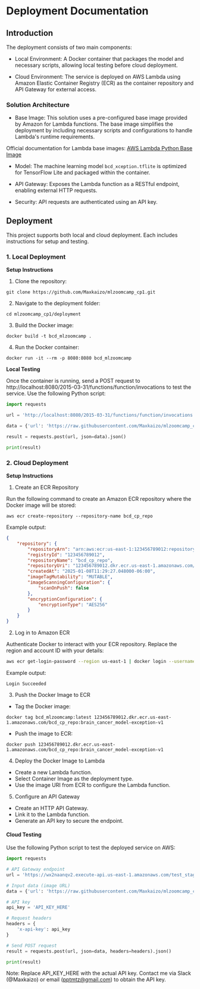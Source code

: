 # Deployment Documentation

## Introduction

The deployment consists of two main components:

- Local Environment: A Docker container that packages the model and necessary scripts, allowing local testing before cloud deployment.

- Cloud Environment: The service is deployed on AWS Lambda using Amazon Elastic Container Registry (ECR) as the container repository and API Gateway for external access.

### Solution Architecture

- Base Image: This solution uses a pre-configured base image provided by Amazon for Lambda functions. The base image simplifies the deployment by including necessary scripts and configurations to handle Lambda's runtime requirements.

Official documentation for Lambda base images: [AWS Lambda Python Base Image](https://gallery.ecr.aws/lambda/python)

- Model: The machine learning model `bcd_xception.tflite` is optimized for TensorFlow Lite and packaged within the container.

- API Gateway: Exposes the Lambda function as a RESTful endpoint, enabling external HTTP requests.

- Security: API requests are authenticated using an API key.

## Deployment

This project supports both local and cloud deployment. Each includes instructions for setup and testing.

### 1. Local Deployment

**Setup Instructions**

1. Clone the repository:
```
git clone https://github.com/Maxkaizo/mlzoomcamp_cp1.git
```

2. Navigate to the deployment folder:
```
cd mlzoomcamp_cp1/deployment
```
3. Build the Docker image:
```
docker build -t bcd_mlzoomcamp .
```
4. Run the Docker container:
```
docker run -it --rm -p 8080:8080 bcd_mlzoomcamp
```

**Local Testing**

Once the container is running, send a POST request to http://localhost:8080/2015-03-31/functions/function/invocations to test the service. Use the following Python script:

``` python
import requests

url = 'http://localhost:8080/2015-03-31/functions/function/invocations'

data = {'url': 'https://raw.githubusercontent.com/Maxkaizo/mlzoomcamp_cp1/8a298f32f35f449b274b5cd76f47d375ca4abcc9/deployment/test_img_glioma.jpg'}

result = requests.post(url, json=data).json()

print(result)
```

### 2. Cloud Deployment

**Setup Instructions**
1. Create an ECR Repository

Run the following command to create an Amazon ECR repository where the Docker image will be stored:

```
aws ecr create-repository --repository-name bcd_cp_repo
```

Example output:

```json
{
    "repository": {
        "repositoryArn": "arn:aws:ecr:us-east-1:123456789012:repository/bcd_cp_repo",
        "registryId": "123456789012",
        "repositoryName": "bcd_cp_repo",
        "repositoryUri": "123456789012.dkr.ecr.us-east-1.amazonaws.com/bcd_cp_repo",
        "createdAt": "2025-01-08T11:29:27.048000-06:00",
        "imageTagMutability": "MUTABLE",
        "imageScanningConfiguration": {
            "scanOnPush": false
        },
        "encryptionConfiguration": {
            "encryptionType": "AES256"
        }
    }
}
```

2. Log in to Amazon ECR

Authenticate Docker to interact with your ECR repository. Replace the region and account ID with your details:

```bash
aws ecr get-login-password --region us-east-1 | docker login --username AWS --password-stdin 123456789012.dkr.ecr.us-east-1.amazonaws.com
```
Example output:

```
Login Succeeded
```
3. Push the Docker Image to ECR

- Tag the Docker image:
```
docker tag bcd_mlzoomcamp:latest 123456789012.dkr.ecr.us-east-1.amazonaws.com/bcd_cp_repo:brain_cancer_model-exception-v1
```
- Push the image to ECR:
```
docker push 123456789012.dkr.ecr.us-east-1.amazonaws.com/bcd_cp_repo:brain_cancer_model-exception-v1
```
4. Deploy the Docker Image to Lambda

- Create a new Lambda function.
- Select Container Image as the deployment type.
- Use the image URI from ECR to configure the Lambda function.

5. Configure an API Gateway

- Create an HTTP API Gateway.
- Link it to the Lambda function.
- Generate an API key to secure the endpoint.

#### Cloud Testing
Use the following Python script to test the deployed service on AWS:

```python
import requests

# API Gateway endpoint
url = 'https://wx2naanqv2.execute-api.us-east-1.amazonaws.com/test_stage/detect'

# Input data (image URL)
data = {'url': 'https://raw.githubusercontent.com/Maxkaizo/mlzoomcamp_cp1/8a298f32f35f449b274b5cd76f47d375ca4abcc9/deployment/test_img_glioma.jpg'}

# API key
api_key = 'API_KEY_HERE'

# Request headers
headers = {
    'x-api-key': api_key
}

# Send POST request
result = requests.post(url, json=data, headers=headers).json()

print(result)
```
Note: Replace API_KEY_HERE with the actual API key. Contact me via Slack (@Maxkaizo) or email (pptmtz@gmail.com) to obtain the API key.
